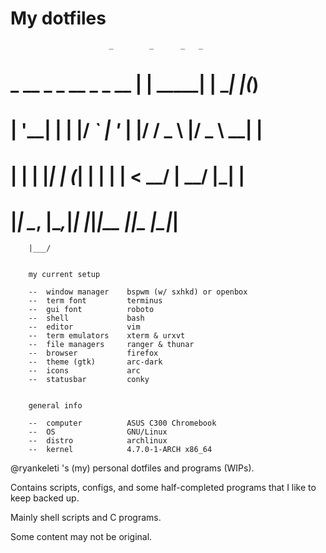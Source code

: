# My dotfiles

                          _        _      _   _ 
#   _ __ _   _  __ _ _ __ | | _____| | ___| |_(_)
#  | '__| | | |/ _` | '_ \| |/ / _ \ |/ _ \ __| |
#  | |  | |_| | (_| | | | |   <  __/ |  __/ |_| |
#  |_|   \__, |\__,_|_| |_|_|\_\_ _|_|\_ _|\__|_|
        |___/                                   
            

        my current setup

        --  window manager    bspwm (w/ sxhkd) or openbox
        --  term font         terminus
        --  gui font          roboto
        --  shell             bash
        --  editor            vim
        --  term emulators    xterm & urxvt
        --  file managers     ranger & thunar
        --  browser           firefox
        --  theme (gtk)       arc-dark
        --  icons             arc
        --  statusbar         conky

        
        general info

        --  computer          ASUS C300 Chromebook
        --  OS                GNU/Linux
        --  distro            archlinux
        --  kernel            4.7.0-1-ARCH x86_64



  @ryankeleti 's (my) personal dotfiles and programs (WIPs).

  Contains scripts, configs, and some half-completed programs that I like to keep backed up.
 
  Mainly shell scripts and C programs.

  Some content may not be original.

